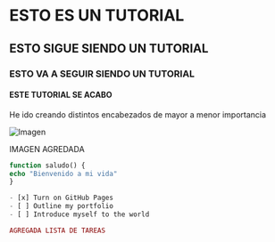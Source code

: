 # ESTO ES UN TUTORIAL #
## ESTO SIGUE SIENDO UN TUTORIAL ##
### ESTO VA A SEGUIR SIENDO UN TUTORIAL ###
#### ESTE TUTORIAL SE ACABO ####


He ido creando distintos encabezados de mayor a menor importancia 


![Imagen](https://octodex.github.com/images/yaktocat.png)


IMAGEN AGREDADA


```php
function saludo() {
echo "Bienvenido a mi vida"
}

- [x] Turn on GitHub Pages
- [ ] Outline my portfolio
- [ ] Introduce myself to the world

AGREGADA LISTA DE TAREAS
